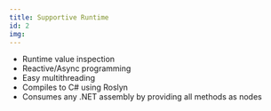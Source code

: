 ```yaml
---
title: Supportive Runtime
id: 2
img:
---
```


* Runtime value inspection
* Reactive/Async programming
* Easy multithreading
* Compiles to C# using Roslyn
* Consumes any .NET assembly by providing all methods as nodes
